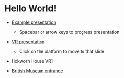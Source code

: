 # Hello World!

* [Example presentation](hosted/presentation.html)
  * Spacebar or arrow keys to progress presentation
  
* [VR presentation](hosted/vrpresentation.html)
  * Click on the platform to move to that slide

* [Ickworh House VR]
* [British Museum entrance]()
